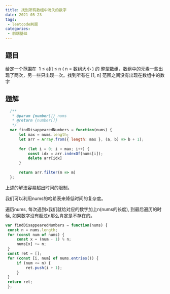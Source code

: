 ```yaml
---
title: 找到所有数组中消失的数字
date: 2021-05-23
tags:
 - leetcode刷题
categories:
 - 前端基础
---
```



## 题目

   给定一个范围在  1 ≤ a[i] ≤ n ( n = 数组大小 ) 的 整型数组，数组中的元素一些出现了两次，另一些只出现一次。找到所有在 [1, n] 范围之间没有出现在数组中的数字

## 题解

  
  ```js
    /**
     * @param {number[]} nums
     * @return {number[]}
     */
    var findDisappearedNumbers = function(nums) {
        let max = nums.length;
        let arr = Array.from({ length: max }, (a, b) => b + 1);
        
        for (let i = 0; i < max; i++) {
            const idx = arr.indexOf(nums[i]);
            delete arr[idx]
        }
        
        return arr.filter(m => m)
    };
  ```
   
  上述的解法容易超出时间的限制。

  我们可以利用nums的哈希表来降低时间的复杂度。

  遍历nums, 每次遇到x我们就给对应的数字加上n(nums的长度), 到最后遍历的时候, 如果数字没有超过n那么肯定是不存在的。


   ```js
   var findDisappearedNumbers = function(nums) {
    const n = nums.length;
    for (const num of nums) {
        const x = (num - 1) % n;
        nums[x] += n;
    }
    const ret = [];
    for (const [i, num] of nums.entries()) {
        if (num <= n) {
            ret.push(i + 1);
        }
    }
    return ret;
    };
   ```


